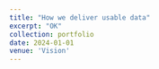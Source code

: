 ```yaml
---
title: "How we deliver usable data"
excerpt: "OK"
collection: portfolio
date: 2024-01-01
venue: 'Vision'
---
```


